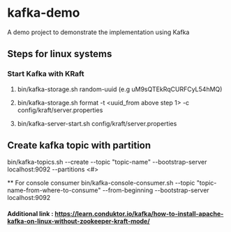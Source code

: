 # kafka-demo
A demo project to demonstrate the implementation using Kafka

## Steps for linux systems

### Start Kafka with KRaft

1. bin/kafka-storage.sh random-uuid (e.g uM9sQTEkRqCURFCyL54hMQ)

2. bin/kafka-storage.sh format -t <uuid_from above step 1> -c config/kraft/server.properties

3. bin/kafka-server-start.sh config/kraft/server.properties

## Create kafka topic with partition
bin/kafka-topics.sh --create --topic "topic-name" --bootstrap-server localhost:9092 --partitions <#>

** For console consumer
bin/kafka-console-consumer.sh --topic "topic-name-from-where-to-consume" --from-beginning --bootstrap-server localhost:9092

#### Additional link : https://learn.conduktor.io/kafka/how-to-install-apache-kafka-on-linux-without-zookeeper-kraft-mode/
